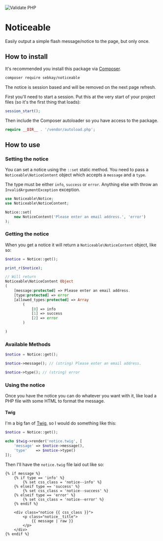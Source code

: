 ![Validate PHP](https://github.com/SebKay/noticeable/workflows/Validate%20PHP/badge.svg)

# Noticeable
Easily output a simple flash message/notice to the page, but only once.

## How to install
It's recommended you install this package via [Composer](https://getcomposer.org/).

```bash
composer require sebkay/noticeable
```

The notice is session based and will be removed on the next page refresh.

First you'll need to start a session. Put this at the very start of your project files (so it's the first thing that loads):

```php
session_start();
```

Then include the Composer autoloader so you have access to the package.

```php
require __DIR__ . '/vendor/autoload.php';
```

## How to use
### Setting the notice
You can set a notice using the `::set` static method. You need to pass a `Noticeable\NoticeContent` object which accepts a `message` and a `type`.

The type must be either `info`, `success` or `error`. Anything else with throw an `InvalidArgumentException` exception.

```php
use Noticeable\Notice;
use Noticeable\NoticeContent;

Notice::set(
    new NoticeContent('Please enter an email address.', 'error')
);
```

### Getting the notice
When you get a notice it will return a `Noticeable\NoticeContent` object, like so:

```php
$notice = Notice::get();

print_r($notice);

// Will return
Noticeable\NoticeContent Object
(
    [message:protected] => Please enter an email address.
    [type:protected] => error
    [allowed_types:protected] => Array
        (
            [0] => info
            [1] => success
            [2] => error
        )

)

```

### Available Methods

```php
$notice = Notice::get();

$notice->message(); // (string) Please enter an email address.

$notice->type(); // (string) error

```

### Using the notice
Once you have the notice you can do whatever you want with it, like load a PHP file with some HTML to format the message.

#### Twig
I'm a big fan of [Twig](https://github.com/twigphp/Twig), so I would do something like this:

```php
$notice = Notice::get();

echo $twig->render('notice.twig', [
    'message' => $notice->message(),
    'type'    => $notice->type()
]);
```

Then I'll have the `notice.twig` file laid out like so:

```twig
{% if message %}
    {% if type == 'info' %}
        {% set css_class = 'notice--info' %}
    {% elseif type == 'success' %}
        {% set css_class = 'notice--success' %}
    {% elseif type == 'error' %}
        {% set css_class = 'notice--error' %}
    {% endif %}

    <div class="notice {{ css_class }}">
        <p class="notice__title">
            {{ message | raw }}
        </p>
    </div>
{% endif %}
```

